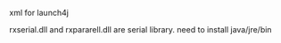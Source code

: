 xml for launch4j

rxserial.dll and rxpararell.dll are serial library.
need to install java/jre/bin

